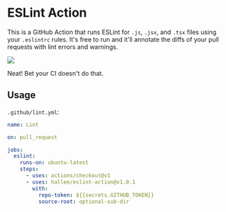 # ESLint Action

This is a GitHub Action that runs ESLint for `.js`, `.jsx`, and `.tsx` files using your `.eslintrc` rules. It's free to run and it'll annotate the diffs of your pull requests with lint errors and warnings.

![](screenshots/annotation.png)

Neat! Bet your CI doesn't do that.

## Usage

`.github/lint.yml`:

```yml
name: Lint

on: pull_request

jobs:
  eslint:
    runs-on: ubuntu-latest
    steps:
      - uses: actions/checkout@v1
      - uses: hallee/eslint-action@v1.0.1
        with:
          repo-token: ${{secrets.GITHUB_TOKEN}}
          source-root: optional-sub-dir
```
